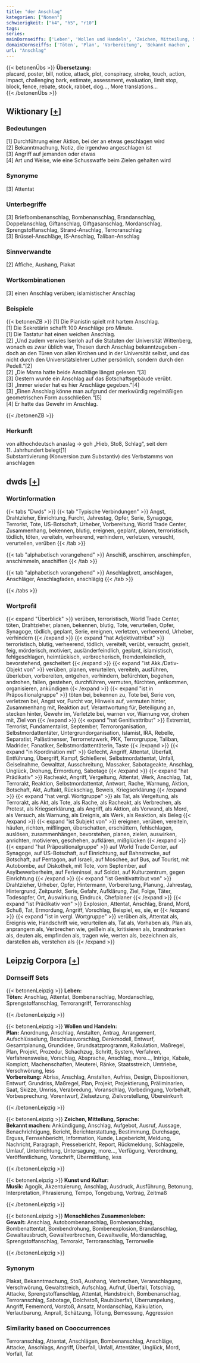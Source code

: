 ```yaml
---
title: "der Anschlag"
kategorien: ["Nomen"]
schwierigkeit: ["k4", "h5", "r10"]
tags:
series:
mainDornseiffs: ['Leben', 'Wollen und Handeln', 'Zeichen, Mitteilung, Sprache', 'Kunst und Kultur', 'Menschliches Zusammenleben']
domainDornseiffs: ['Töten', 'Plan', 'Vorbereitung', 'Bekannt machen', 'Musik', 'Gewalt']
url: "Anschlag"
---
```


{{< betonenÜbs >}}
**Übersetzung:**  
placard, poster, bill, notice, attack, plot, conspiracy, stroke, touch, action, impact, challenging bark, estimate, assessment, evaluation, limit stop, block, fence, rebate, stock, rabbet, dog..., More translations...  
{{< /betonenÜbs >}}

## Wiktionary [[+](https://de.wiktionary.org/wiki/Anschlag)]

### Bedeutungen
[1] Durchführung einer Aktion, bei der an etwas geschlagen wird  
[2] Bekanntmachung, Notiz, die irgendwo angeschlagen ist  
[3] Angriff auf jemanden oder etwas  
[4] Art und Weise, wie eine Schusswaffe beim Zielen gehalten wird  

### Synonyme
[3] Attentat  

### Unterbegriffe
[3] Briefbombenanschlag, Bombenanschlag, Brandanschlag, Doppelanschlag, Giftanschlag, Giftgasanschlag, Mordanschlag, Sprengstoffanschlag, Strand-Anschlag, Terroranschlag  
[3] Brüssel-Anschläge, IS-Anschlag, Taliban-Anschlag  

### Sinnverwandte
[2] Affiche, Aushang, Plakat  

### Wortkombinationen
[3] einen Anschlag verüben; islamistischer Anschlag  

### Beispiele
{{< betonenZB >}}
[1] Die Pianistin spielt mit hartem Anschlag.  
[1] Die Sekretärin schafft 100 Anschläge pro Minute.  
[1] Die Tastatur hat einen weichen Anschlag.  
[2] „Und zudem verwies Iserloh auf die Statuten der Universität Wittenberg, wonach es zwar üblich war, Thesen durch Anschlag bekanntzugeben - doch an den Türen von allen Kirchen und in der Universität selbst, und das nicht durch den Universitätslehrer Luther persönlich, sondern durch den Pedell.“[2]  
[2] „Die Mama hatte beide Anschläge längst gelesen.“[3]  
[3] Gestern wurde ein Anschlag auf das Botschaftsgebäude verübt.  
[3] „Immer wieder hat es hier Anschläge gegeben.“[4]  
[3] „Einen Anschlag könne man aufgrund der merkwürdig regelmäßigen geometrischen Form ausschließen.“[5]  
[4] Er hatte das Gewehr im Anschlag.  

{{< /betonenZB >}}
### Herkunft
von althochdeutsch anaslag → goh „Hieb, Stoß, Schlag“, seit dem 11. Jahrhundert belegt[1]  
Substantivierung (Konversion zum Substantiv) des Verbstamms von anschlagen  



## dwds [[+](https://www.dwds.de/wb/Anschlag)]

### Wortinformation
{{< tabs "Dwds" >}}
{{< tab "Typische Verbindungen" >}}
Angst, Drahtzieher, Einrichtung, Furcht, Jahrestag, Opfer, Serie, Synagoge, Terrorist, Tote, US-Botschaft, Urheber, Vorbereitung, World Trade Center, Zusammenhang, bekennen, blutig, ereignen, geplant, planen, terroristisch, tödlich, töten, vereiteln, verheerend, verhindern, verletzen, versucht, verurteilen, verüben
{{< /tab >}}

{{< tab "alphabetisch vorangehend" >}}
Anschiß, anschirren, anschimpfen, anschimmeln, anschiffen
{{< /tab >}}

{{< tab "alphabetisch vorangehend" >}}
Anschlagbrett, anschlagen, Anschläger, Anschlagfaden, anschlägig
{{< /tab >}}

{{< /tabs >}}

### Wortprofil
{{< expand "Überblick" >}} verüben, terroristisch, World Trade Center, töten, Drahtzieher, planen, bekennen, blutig, Tote, verurteilen, Opfer, Synagoge, tödlich, geplant, Serie, ereignen, verletzen, verheerend, Urheber, verhindern {{< /expand >}}
{{< expand "hat Adjektivattribut" >}} terroristisch, blutig, verheerend, tödlich, vereitelt, verübt, versucht, gezielt, feig, mörderisch, motiviert, ausländerfeindlich, geplant, islamistisch, fehlgeschlagen, heimtückisch, verbrecherisch, fremdenfeindlich, bevorstehend, gescheitert {{< /expand >}}
{{< expand "ist Akk./Dativ-Objekt von" >}} verüben, planen, verurteilen, vereiteln, ausführen, überleben, vorbereiten, entgehen, verhindern, befürchten, begehen, androhen, fallen, gestehen, durchführen, vermuten, fürchten, entkommen, organisieren, ankündigen {{< /expand >}}
{{< expand "ist in Präpositionalgruppe" >}} töten bei, bekennen zu, Tote bei, Serie von, verletzen bei, Angst vor, Furcht vor, Hinweis auf, vermuten hinter, Zusammenhang mit, Reaktion auf, Verantwortung für, Beteiligung an, stecken hinter, Gewehr im, Verletzte bei, warnen vor, Warnung vor, drohen mit, Ziel von {{< /expand >}}
{{< expand "hat Genitivattribut" >}} Extremist, Terrorist, Fundamentalist, September, Terrororganisation, Selbstmordattentäter, Untergrundorganisation, Islamist, IRA, Rebelle, Separatist, Palästinenser, Terrornetzwerk, PKK, Terrorgruppe, Taliban, Madrider, Fanatiker, Selbstmordattentäterin, Taste {{< /expand >}}
{{< expand "in Koordination mit" >}} Gefecht, Angriff, Attentat, Überfall, Entführung, Übergriff, Kampf, Schießerei, Selbstmordattentat, Unfall, Geiselnahme, Gewalttat, Ausschreitung, Massaker, Sabotageakte, Anschlag, Unglück, Drohung, Ermordung, Sabotage {{< /expand >}}
{{< expand "hat Prädikativ" >}} Racheakt, Angriff, Vergeltung, Attentat, Werk, Anschlag, Tat, Terrorakt, Reaktion, Selbstmordattentat, Antwort, Rache, Warnung, Aktion, Botschaft, Akt, Auftakt, Rückschlag, Beweis, Kriegserklärung {{< /expand >}}
{{< expand "hat vergl. Wortgruppe" >}} als Tat, als Vergeltung, als Terrorakt, als Akt, als Tote, als Rache, als Racheakt, als Verbrechen, als Protest, als Kriegserklärung, als Angriff, als Aktion, als Vorwand, als Mord, als Versuch, als Warnung, als Ereignis, als Werk, als Reaktion, als Beleg {{< /expand >}}
{{< expand "ist Subjekt von" >}} ereignen, verüben, vereiteln, häufen, richten, mißlingen, überschatten, erschüttern, fehlschlagen, auslösen, zusammenhängen, bevorstehen, planen, zielen, auswirken, anrichten, motivieren, geschehen, aufklären, mißglücken {{< /expand >}}
{{< expand "hat Präpositionalgruppe" >}} auf World Trade Center, auf Synagoge, auf US-Botschaft, auf Einrichtung, auf Bahnstrecke, auf Botschaft, auf Pentagon, auf Israeli, auf Moschee, auf Bus, auf Tourist, mit Autobombe, auf Diskothek, mit Tote, vom September, auf Asylbewerberheim, auf Ferieninsel, auf Soldat, auf Kulturzentrum, gegen Einrichtung {{< /expand >}}
{{< expand "ist Genitivattribut von" >}} Drahtzieher, Urheber, Opfer, Hintermann, Vorbereitung, Planung, Jahrestag, Hintergrund, Zeitpunkt, Serie, Gefahr, Aufklärung, Ziel, Folge, Täter, Todesopfer, Ort, Auswirkung, Eindruck, Chefplaner {{< /expand >}}
{{< expand "ist Prädikativ von" >}} Explosion, Attentat, Anschlag, Brand, Mord, Schuß, Tat, Ermordung, Angriff, Vorschlag, Beispiel, es, sie, er {{< /expand >}}
{{< expand "ist in vergl. Wortgruppe" >}} verüben als, Attentat als, Ereignis wie, Handschrift wie, verurteilen als, Tat als, Vorhaben als, Plan als, anprangern als, Verbrechen wie, geißeln als, kritisieren als, brandmarken als, deuten als, empfinden als, tragen wie, werten als, bezeichnen als, darstellen als, verstehen als {{< /expand >}}

## Leipzig Corpora [[+](https://corpora.uni-leipzig.de/en/res?word=Anschlag&corpusId=deu_newscrawl-public_2018)]

### Dornseiff Sets
{{< betonenLeipzig >}}
**Leben:**  
**Töten:** Anschlag, Attentat, Bombenanschlag, Mordanschlag, Sprengstoffanschlag, Terrorangriff, Terroranschlag  

{{< /betonenLeipzig >}}


{{< betonenLeipzig >}}
**Wollen und Handeln:**  
**Plan:** Anordnung, Anschlag, Anstalten, Antrag, Arrangement, Aufschlüsselung, Beschlussvorschlag, Denkmodell, Entwurf, Gesamtplanung, Grundidee, Grundsatzprogramm, Kalkulation, Maßregel, Plan, Projekt, Prozedur, Schachzug, Schritt, System, Verfahren, Verfahrensweise, Vorschlag, Absprache, Anschlag, more..., Intrige, Kabale, Komplott, Machenschaften, Meuterei, Ränke, Staatsstreich, Umtriebe, Verschwörung, less  
**Vorbereitung:** Abriss, Anschlag, Anstalten, Aufriss, Design, Dispositionen, Entwurf, Grundriss, Maßregel, Plan, Projekt, Projektierung, Präliminarien, Saat, Skizze, Umriss, Verabredung, Voranschlag, Vorbedingung, Vorbehalt, Vorbesprechung, Vorentwurf, Zielsetzung, Zielvorstellung, Übereinkunft  

{{< /betonenLeipzig >}}


{{< betonenLeipzig >}}
**Zeichen, Mitteilung, Sprache:**  
**Bekannt machen:** Ankündigung, Anschlag, Aufgebot, Ausruf, Aussage, Benachrichtigung, Bericht, Berichterstattung, Bestimmung, Durchsage, Erguss, Fernsehbericht, Information, Kunde, Lagebericht, Meldung, Nachricht, Paragraph, Pressebericht, Report, Rückmeldung, Schlagzeile, Umlauf, Unterrichtung, Untersagung, more..., Verfügung, Verordnung, Veröffentlichung, Vorschrift, Übermittlung, less  

{{< /betonenLeipzig >}}


{{< betonenLeipzig >}}
**Kunst und Kultur:**  
**Musik:** Agogik, Akzentuierung, Anschlag, Ausdruck, Ausführung, Betonung, Interpretation, Phrasierung, Tempo, Tongebung, Vortrag, Zeitmaß  

{{< /betonenLeipzig >}}


{{< betonenLeipzig >}}
**Menschliches Zusammenleben:**  
**Gewalt:** Anschlag, Autobombenanschlag, Bombenanschlag, Bombenattentat, Bombendrohung, Bombenexplosion, Brandanschlag, Gewaltausbruch, Gewaltverbrechen, Gewaltwelle, Mordanschlag, Sprengstoffanschlag, Terrorakt, Terroranschlag, Terrorwelle  

{{< /betonenLeipzig >}}

### Synonym
Plakat, Bekanntmachung, Stoß, Aushang, Verbrechen, Veranschlagung, Verschwörung, Gewaltstreich, Aufschlag, Aufruf, Überfall, Totschlag, Attacke, Sprengstoffanschlag, Attentat, Handstreich, Bombenanschlag, Terroranschlag, Sabotage, Dolchstoß, Raubüberfall, Überrumpelung, Angriff, Fememord, Vorstoß, Ansatz, Mordanschlag, Kalkulation, Verlautbarung, Anprall, Schätzung, Tötung, Bemessung, Aggression


### Similarity based on Cooccurrences
Terroranschlag, Attentat, Anschlägen, Bombenanschlag, Anschläge, Attacke, Anschlags, Angriff, Überfall, Unfall, Attentäter, Unglück, Mord, Vorfall, Tat


